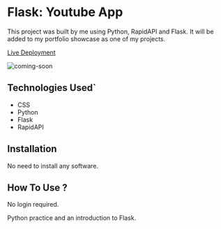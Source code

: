 # Flask: Youtube App

This project was built by me using Python, RapidAPI and Flask. It will be added to my portfolio showcase as one of my projects.

[Live Deployment](https://flask-api-youtube-app.ray-xavier-2021.repl.co/)

![coming-soon](https://user-images.githubusercontent.com/78431899/198152619-7f76eb54-dd28-45b6-b407-cd010dc31df7.jpg)



## Technologies Used`
- CSS
- Python
- Flask
- RapidAPI

## Installation
No need to install any software.

## How To Use ?
No login required.

Python practice and an introduction to Flask.
